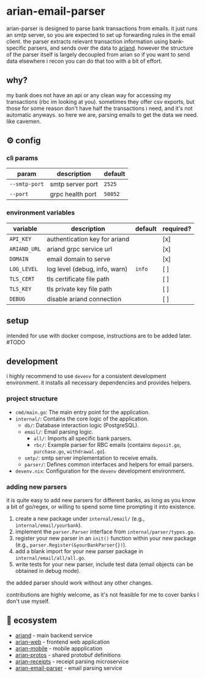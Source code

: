 # arian-email-parser

arian-parser is designed to parse bank transactions from emails. it just runs an smtp server, so you are expected to set up forwarding rules in the email client. the parser extracts relevant transaction information using bank-specific parsers, and sends over the data to [ariand](https://github.com/xhos/ariand). however the structure of the parser itself is largely decoupled from arian so if you want to send data elsewhere i recon you can do that too with a bit of effort.

## why?

my bank does not have an api or any clean way for accessing my transactions (rbc im looking at you). sometimes they offer csv exports, but those for some reason don't have half the transactions i need, and it's not automatic anyways. so here we are, parsing emails to get the data we need. like cavemen.

## ⚙️ config

### cli params

| param          | description            | default  |
|----------------|------------------------|----------|
| `--smtp-port`  | smtp server port       | `2525`   |
| `--port`       | grpc health port       | `50052`  |

### environment variables

| variable      | description                     | default  | required?  |
|---------------|---------------------------------|----------|------------|
| `API_KEY`     | authentication key for ariand   |          | [x]        |
| `ARIAND_URL`  | ariand grpc service url         |          | [x]        |
| `DOMAIN`      | email domain to serve           |          | [x]        |
| `LOG_LEVEL`   | log level (debug, info, warn)   | `info`   | [ ]        |
| `TLS_CERT`    | tls certificate file path      |          | [ ]        |
| `TLS_KEY`     | tls private key file path      |          | [ ]        |
| `DEBUG`       | disable ariand connection      |          | [ ]        |

## setup

intended for use with docker compose, instructions are to be added later. #TODO

## development

i highly recommend to use `devenv` for a consistent development environment. it installs all necessary dependencies and provides helpers.

### project structure

- `cmd/main.go`: The main entry point for the application.
- `internal/`: Contains the core logic of the application.
  - `db/`: Database interaction logic (PostgreSQL).
  - `email/`: Email parsing logic.
    - `all/`: Imports all specific bank parsers.
    - `rbc/`: Example parser for RBC emails (contains `deposit.go`, `purchase.go`, `withdrawal.go`).
  - `smtp/`: smtp server implementation to receive emails.
  - `parser/`: Defines common interfaces and helpers for email parsers.
- `devenv.nix`: Configuration for the `devenv` development environment.

### adding new parsers

it is quite easy to add new parsers for different banks, as long as you know a bit of go/regex, or willing to spend some time prompting it into existence.

1. create a new package under `internal/email/` (e.g., `internal/email/yourbank`).
2. implement the `parser.Parser` interface from `internal/parser/types.go`.
3. register your new parser in an `init()` function within your new package (e.g., `parser.Register(&yourBankParser{})`).
4. add a blank import for your new parser package in `internal/email/all/all.go`.
5. write tests for your new parser, include test data (email objects can be obtained in debug mode).

the added parser should work without any other changes.

contributions are highly welcome, as it's not feasible for me to cover banks I don't use myself.

## 🌱 ecosystem

- [ariand](https://github.com/xhos/ariand) - main backend service
- [arian-web](https://github.com/xhos/arian-web) - frontend web application
- [arian-mobile](https://github.com/xhos/arian-mobile) - mobile appplication
- [arian-protos](https://github.com/xhos/arian-protos) - shared protobuf definitions
- [arian-receipts](https://github.com/xhos/arian-receipts) - receipt parsing microservice
- [arian-email-parser](https://github.com/xhos/arian-email-parser) - email parsing service
